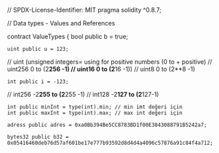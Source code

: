 // SPDX-License-Identifier: MIT
pragma solidity ^0.8.7;

// Data types - Values and References

contract ValueTypes {
    bool public b = true;

    uint public u = 123;
// uint (unsigned integers= using for positive numbers (0 to + positive)
// uint256  0 to (2**256 -1)
// uint16  0 to (2**16 -1))
// uint8 0 to (2**8 -1)

    int public i = -123;
// int256 -2**255 to (2**255 -1)
// int128 -2**127 to (2**127-1)

    int public minInt = type(int).min; // min imt değeri için
    int public maxInt = type(int).max; // max int değeri için

    adress public adres = 0xa0Bb394Be5CC8783BD1f00E3843088791B5242a7;
    
    bytes32 public b32 = 0x05416460deb76d57af601be17e777b93592d8d4d4a4096c57876a91c84f4a712;